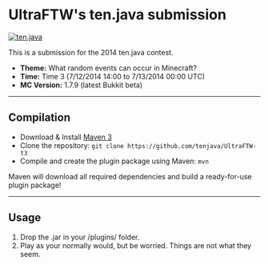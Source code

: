 UltraFTW's ten.java submission
==============================

[![ten.java](https://cdn.mediacru.sh/hu4CJqRD7AiB.svg)](https://tenjava.com/)

This is a submission for the 2014 ten.java contest.

- __Theme:__ What random events can occur in Minecraft?
- __Time:__ Time 3 (7/12/2014 14:00 to 7/13/2014 00:00 UTC)
- __MC Version:__ 1.7.9 (latest Bukkit beta)

---------------------------------------

Compilation
-----------

- Download & Install [Maven 3](http://maven.apache.org/download.html)
- Clone the repository: `git clone https://github.com/tenjava/UltraFTW-t3`
- Compile and create the plugin package using Maven: `mvn`

Maven will download all required dependencies and build a ready-for-use plugin package!

---------------------------------------

Usage
-----

1. Drop the .jar in your /plugins/ folder.
2. Play as your normally would, but be worried. Things are not what they seem.
